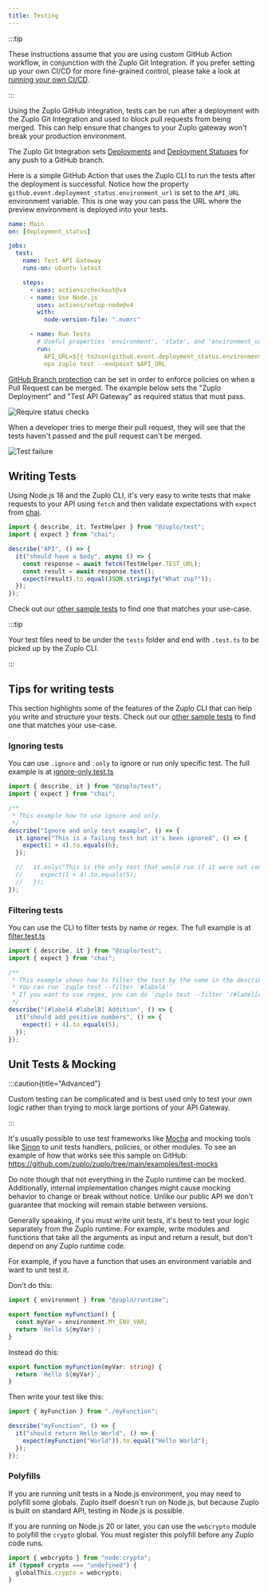```yaml
---
title: Testing
---
```


:::tip

These instructions assume that you are using custom GitHub Action workflow, in
conjunction with the Zuplo Git Integration. If you prefer setting up your own
CI/CD for more fine-grained control, please take a look at
[running your own CI/CD](../articles/custom-ci-cd.md).

:::

Using the Zuplo GitHub integration, tests can be run after a deployment with the
Zuplo Git Integration and used to block pull requests from being merged. This
can help ensure that changes to your Zuplo gateway won't break your production
environment.

The Zuplo Git Integration sets
[Deployments](https://docs.github.com/en/rest/deployments/deployments) and
[Deployment Statuses](https://docs.github.com/en/rest/deployments/statuses) for
any push to a GitHub branch.

Here is a simple GitHub Action that uses the Zuplo CLI to run the tests after
the deployment is successful. Notice how the property
`github.event.deployment_status.environment_url` is set to the `API_URL`
environment variable. This is one way you can pass the URL where the preview
environment is deployed into your tests.

```yaml title="/.github/workflows/main.yaml"
name: Main
on: [deployment_status]

jobs:
  test:
    name: Test API Gateway
    runs-on: ubuntu-latest

    steps:
      - uses: actions/checkout@v4
      - name: Use Node.js
        uses: actions/setup-node@v4
        with:
          node-version-file: ".nvmrc"

      - name: Run Tests
        # Useful properties 'environment', 'state', and 'environment_url'
        run:
          API_URL=${{ toJson(github.event.deployment_status.environment_url) }}
          npx zuplo test --endpoint $API_URL
```

[GitHub Branch protection](https://docs.github.com/en/repositories/configuring-branches-and-merges-in-your-repository/defining-the-mergeability-of-pull-requests/about-protected-branches)
can be set in order to enforce policies on when a Pull Request can be merged.
The example below sets the "Zuplo Deployment" and "Test API Gateway" as required
status that must pass.

![Require status checks](https://cdn.zuplo.com/assets/a1d7c322-125d-4d80-add0-fbfb65ccfea1.png)

When a developer tries to merge their pull request, they will see that the tests
haven't passed and the pull request can't be merged.

![Test failure](https://cdn.zuplo.com/assets/3f3292a3-075c-4568-afb2-00c24e704f03.png)

## Writing Tests

Using Node.js 18 and the Zuplo CLI, it's very easy to write tests that make
requests to your API using `fetch` and then validate expectations with `expect`
from [chai](https://www.chaijs.com/api/bdd/).

```js title="/tests/my-test.test.ts"
import { describe, it, TestHelper } from "@zuplo/test";
import { expect } from "chai";

describe("API", () => {
  it("should have a body", async () => {
    const response = await fetch(TestHelper.TEST_URL);
    const result = await response.text();
    expect(result).to.equal(JSON.stringify("What zup?"));
  });
});
```

Check out our
[other sample tests](https://github.com/zuplo/zup-cli-example-project/tree/main/tests)
to find one that matches your use-case.

:::tip

Your test files need to be under the `tests` folder and end with `.test.ts` to
be picked up by the Zuplo CLI.

:::

## Tips for writing tests

This section highlights some of the features of the Zuplo CLI that can help you
write and structure your tests. Check out our
[other sample tests](https://github.com/zuplo/zup-cli-example-project/tree/main/tests)
to find one that matches your use-case.

### Ignoring tests

You can use `.ignore` and `.only` to ignore or run only specific test. The full
example is at
[ignore-only.test.ts](https://github.com/zuplo/zup-cli-example-project/blob/main/tests/ignore-only.test.ts)

```js title="/tests/ignore-only.test.ts"
import { describe, it } from "@zuplo/test";
import { expect } from "chai";

/**
 * This example how to use ignore and only.
 */
describe("Ignore and only test example", () => {
  it.ignore("This is a failing test but it's been ignored", () => {
    expect(1 + 4).to.equals(6);
  });

  //   it.only("This is the only test that would run if it were not commented out", () => {
  //     expect(1 + 4).to.equals(5);
  //   });
});
```

### Filtering tests

You can use the CLI to filter tests by name or regex. The full example is at
[filter.test.ts](https://github.com/zuplo/zup-cli-example-project/blob/main/tests/filter.test.ts)

```js title="/tests/filter.test.ts"
import { describe, it } from "@zuplo/test";
import { expect } from "chai";

/**
 * This example shows how to filter the test by the name in the describe() function.
 * You can run `zuplo test --filter '#labelA'`
 * If you want to use regex, you can do `zuplo test --filter '/#label[Aa]/'`
 */
describe("[#labelA #labelB] Addition", () => {
  it("should add positive numbers", () => {
    expect(1 + 4).to.equals(5);
  });
});
```

## Unit Tests & Mocking

:::caution{title="Advanced"}

Custom testing can be complicated and is best used only to test your own logic
rather than trying to mock large portions of your API Gateway.

:::

It's usually possible to use test frameworks like
[Mocha](https://github.com/zuplo/zuplo/tree/main/examples/test-mocks) and
mocking tools like [Sinon](https://sinonjs.org/) to unit tests handlers,
policies, or other modules. To see an example of how that works see this sample
on GitHub: https://github.com/zuplo/zuplo/tree/main/examples/test-mocks

Do note though that not everything in the Zuplo runtime can be mocked.
Additionally, internal implementation changes might cause mocking behavior to
change or break without notice. Unlike our public API we don't guarantee that
mocking will remain stable between versions.

Generally speaking, if you must write unit tests, it's best to test your logic
separately from the Zuplo runtime. For example, write modules and functions that
take all the arguments as input and return a result, but don't depend on any
Zuplo runtime code.

For example, if you have a function that uses an environment variable and want
to unit test it.

Don't do this:

```ts
import { environment } from "@zuplo/runtime";

export function myFunction() {
  const myVar = environment.MY_ENV_VAR;
  return `Hello ${myVar}`;
}
```

Instead do this:

```ts
export function myFunction(myVar: string) {
  return `Hello ${myVar}`;
}
```

Then write your test like this:

```ts
import { myFunction } from "./myFunction";

describe("myFunction", () => {
  it("should return Hello World", () => {
    expect(myFunction("World")).to.equal("Hello World");
  });
});
```

### Polyfills

If you are running unit tests in a Node.js environment, you may need to polyfill
some globals. Zuplo itself doesn't run on Node.js, but because Zuplo is built on
standard API, testing in Node.js is possible.

If you are running on Node.js 20 or later, you can use the `webcrypto` module to
polyfill the `crypto` global. You must register this polyfill before any Zuplo
code runs.

```js
import { webcrypto } from "node:crypto";
if (typeof crypto === "undefined") {
  globalThis.crypto = webcrypto;
}
```
